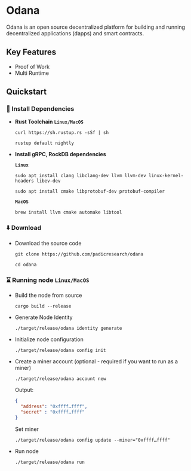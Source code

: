 # Odana

Odana is an open source decentralized platform for building and running decentralized applications (dapps) and smart
contracts.

## Key Features

* Proof of Work
* Multi Runtime

## Quickstart

### 🧰 Install Dependencies

* **Rust Toolchain `Linux/MacOS`**
    ```shell
    curl https://sh.rustup.rs -sSf | sh
    ```
    ```shell
    rustup default nightly
    ```
* **Install gRPC, RockDB dependencies**

  **`Linux`**

  ```shell
  sudo apt install clang libclang-dev llvm llvm-dev linux-kernel-headers libev-dev
  ```
  ```shell
  sudo apt install cmake libprotobuf-dev protobuf-compiler
  ```
  **`MacOS`**

  ```shell
  brew install llvm cmake automake libtool
  ```

### ⬇️ Download

* Download the source code
    ```shell
    git clone https://github.com/padicresearch/odana
    ```
    ```shell
    cd odana
    ```

### ⌛️ Running node `Linux/MacOS`

* Build the node from source
    ```shell
    cargo build --release
    ```
* Generate Node Identity
    ```shell
    ./target/release/odana identity generate
    ```
* Initialize node configuration
    ```shell
    ./target/release/odana config init
    ```
* Create a miner account (optional - required if you want to run as a miner)
  ```shell
  ./target/release/odana account new
  ```
  Output:
  ```json
  {
    "address": "0xffff…ffff",
    "secret" : "0xffff…ffff"
  }
  ```
  Set miner
  ```shell
  ./target/release/odana config update --miner="0xffff…ffff"
  ```
* Run node
  ```shell
  ./target/release/odana run
  ```
